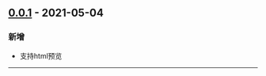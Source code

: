 ## [0.0.1] - 2021-05-04
### 新增
- 支持html预览

[0.0.1]: https://github.com/zt5/http-server/releases/tag/v0.0.1
-----------------------------------------------------------------------------------------------------------
